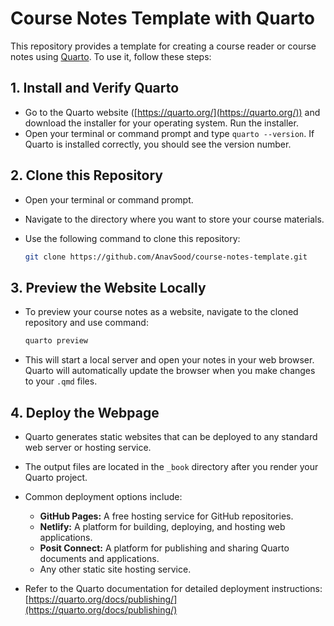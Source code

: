 # Course Notes Template with Quarto

This repository provides a template for creating a course reader or course notes using [Quarto](https://quarto.org/). To use it, follow these steps:

## 1. Install and Verify Quarto

   * Go to the Quarto website ([https://quarto.org/](https://quarto.org/)) and download the installer for your operating system. Run the installer.
   * Open your terminal or command prompt and type `quarto --version`. If Quarto is installed correctly, you should see the version number.

## 2. Clone this Repository

   * Open your terminal or command prompt.
   * Navigate to the directory where you want to store your course materials.
   * Use the following command to clone this repository:

     ```bash
     git clone https://github.com/AnavSood/course-notes-template.git
     ```

## 3. Preview the Website Locally

   * To preview your course notes as a website, navigate to the cloned repository and use command:

     ```bash
     quarto preview
     ```

   * This will start a local server and open your notes in your web browser. Quarto will automatically update the browser when you make changes to your `.qmd` files.

## 4. Deploy the Webpage

   * Quarto generates static websites that can be deployed to any standard web server or hosting service.
   * The output files are located in the `_book` directory after you render your Quarto project.
   * Common deployment options include:
        * **GitHub Pages:** A free hosting service for GitHub repositories.
        * **Netlify:** A platform for building, deploying, and hosting web applications.
        * **Posit Connect:** A platform for publishing and sharing Quarto documents and applications.
        * Any other static site hosting service.

   * Refer to the Quarto documentation for detailed deployment instructions: [https://quarto.org/docs/publishing/](https://quarto.org/docs/publishing/)
